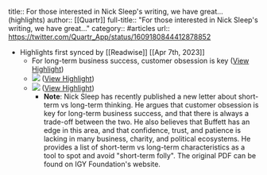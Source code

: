 title:: For those interested in Nick Sleep's writing, we have great... (highlights)
author:: [[Quartr]]
full-title:: "For those interested in Nick Sleep's writing, we have great..."
category:: #articles
url:: https://twitter.com/Quartr_App/status/1609180844412878852

- Highlights first synced by [[Readwise]] [[Apr 7th, 2023]]
	- For long-term business success, customer obsession is key ([View Highlight](https://read.readwise.io/read/01gx4j36vn0cwc85qy0m6kt4ah))
	- ![](https://pbs.twimg.com/media/FlTv2TuWAAMWg-A.jpg) ([View Highlight](https://read.readwise.io/read/01gx4j3f8xdgph3fpb0x13egrf))
	- ![](https://pbs.twimg.com/media/FlTxT_ZXkAIisOj.png) ([View Highlight](https://read.readwise.io/read/01gx4j3vhft9kby8vn6mn2wqab))
		- **Note**: Nick Sleep has recently published a new letter about short-term vs long-term thinking. He argues that customer obsession is key for long-term business success, and that there is always a trade-off between the two. He also believes that Buffett has an edge in this area, and that confidence, trust, and patience is lacking in many business, charity, and political ecosystems. He provides a list of short-term vs long-term characteristics as a tool to spot and avoid "short-term folly". The original PDF can be found on IGY Foundation's website.